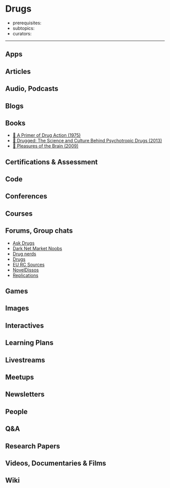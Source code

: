 # Drugs

- prerequisites:
- subtopics:
- curators:

------

## Apps

## Articles

## Audio, Podcasts

## Blogs

## Books

- [📕 A Primer of Drug Action (1975)](https://www.goodreads.com/book/show/1134902.A_Primer_of_Drug_Action)
- [📕 Drugged: The Science and Culture Behind Psychotropic Drugs (2013)](https://www.goodreads.com/book/show/17847528-drugged)
- [📕 Pleasures of the Brain (2009)](https://www.goodreads.com/book/show/6777669-pleasures-of-the-brain)


## Certifications & Assessment

## Code

## Conferences

## Courses

## Forums, Group chats

- [Ask Drugs](https://www.reddit.com/r/askdrugs/)
- [Dark Net Market Noobs](https://www.reddit.com/r/DarkNetMarketsNoobs/)
- [Drug nerds](https://www.reddit.com/r/DrugNerds/)
- [Drugs](https://www.reddit.com/r/Drugs/)
- [EU RC Sources](https://www.reddit.com/r/EU_RCSources/)
- [NovelDissos](https://www.reddit.com/r/NovelDissos/)
- [Replications](https://www.reddit.com/r/replications/)

## Games

## Images

## Interactives

## Learning Plans

## Livestreams

## Meetups

## Newsletters

## People

## Q&A

## Research Papers

## Videos, Documentaries & Films

## Wiki
